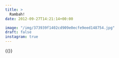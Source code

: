 ```yaml
---
title: >
  Rambah!
date: 2012-09-27T14:21:14+00:00

image: "/img/373939f1402cd909e0ecfe9eed148754.jpg"
draft: false
instagram: true
---
```


{{<photo src="/img/373939f1402cd909e0ecfe9eed148754.jpg">}}
